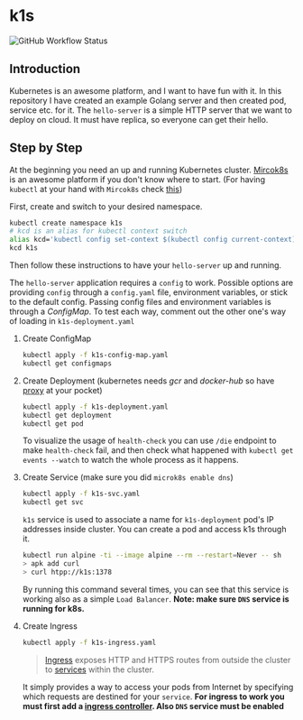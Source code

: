 # k1s

![GitHub Workflow Status](https://img.shields.io/github/workflow/status/1995parham/k1s/ci?label=ci&logo=github&style=flat-square)

## Introduction

Kubernetes is an awesome platform, and I want to have fun with it.
In this repository I have created an example Golang server and then created pod, service etc. for it.
The `hello-server` is a simple HTTP server that we want to deploy on cloud.
It must have replica, so everyone can get their hello.

## Step by Step

At the beginning you need an up and running Kubernetes cluster.
[Mircok8s](https://microk8s.io/docs) is an awesome platform if you don't know where to start.
(For having `kubectl` at your hand with `Mircok8s` check [this](https://microk8s.io/docs/working-with-kubectl))

First, create and switch to your desired namespace.

```bash
kubectl create namespace k1s
# kcd is an alias for kubectl context switch
alias kcd='kubectl config set-context $(kubectl config current-context) --namespace'
kcd k1s
```

Then follow these instructions to have your `hello-server` up and running.

The `hello-server` application requires a `config` to work. Possible options are providing `config` through a `config.yaml` file, environment variables, or stick to the default config.
Passing config files and environment variables is through a _ConfigMap_. To test each way, comment out the other one's way of loading in `k1s-deployment.yaml`

1. Create ConfigMap

   ```bash
   kubectl apply -f k1s-config-map.yaml
   kubectl get configmaps
   ```

2. Create Deployment (kubernetes needs _gcr_ and _docker-hub_ so have [proxy](https://microk8s.io/docs/install-proxy) at your pocket)

   ```bash
   kubectl apply -f k1s-deployment.yaml
   kubectl get deployment
   kubectl get pod
   ```

   To visualize the usage of `health-check` you can use `/die` endpoint to make `health-check` fail,
   and then check what happened with `kubectl get events --watch` to watch the whole process as it happens.

3. Create Service (make sure you did `microk8s enable dns`)

   ```bash
   kubectl apply -f k1s-svc.yaml
   kubectl get svc
   ```

   `k1s` service is used to associate a name for `k1s-deployment` pod's IP addresses inside cluster.
   You can create a pod and access k1s through it.

   ```bash
   kubectl run alpine -ti --image alpine --rm --restart=Never -- sh
   > apk add curl
   > curl htpp://k1s:1378
   ```

   By running this command several times, you can see that this service is working also as a simple `Load Balancer`.
   **Note: make sure `DNS` service is running for k8s.**

4. Create Ingress

   ```bash
   kubectl apply -f k1s-ingress.yaml
   ```

   > [Ingress](https://kubernetes.io/docs/reference/generated/kubernetes-api/v1.18/#ingress-v1beta1-networking-k8s-io) exposes HTTP and HTTPS routes from outside the cluster to [services](https://kubernetes.io/docs/concepts/services-networking/service/) within the cluster.

   It simply provides a way to access your pods from Internet by specifying which requests are destined for your `service`.
   **For ingress to work you must first add a [ingress controller](https://kubernetes.io/docs/concepts/services-networking/ingress-controllers). Also `DNS` service must be enabled**

